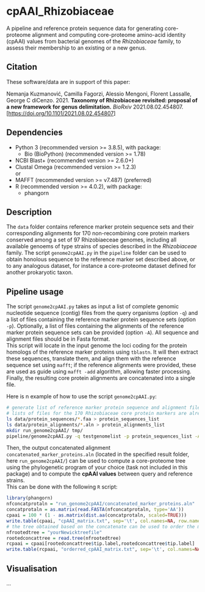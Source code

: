# cpAAI_Rhizobiaceae
A pipeline and reference protein sequence data for generating core-proteome alignment and computing core-proteome amino-acid identity (cpAAI) values from bacterial genomes of the *Rhizobiaceae* family, to assess their membership to an existing or a new genus.

## Citation
These software/data are in support of this paper:

Nemanja Kuzmanović, Camilla Fagorzi, Alessio Mengoni, Florent Lassalle, George C diCenzo. 2021. **Taxonomy of Rhizobiaceae revisited: proposal of a new framework for genus delimitation.** *BioRxiv* 2021.08.02.454807.
[https://doi.org/10.1101/2021.08.02.454807]

## Dependencies
- Python 3 (recommended version >= 3.8.5), with package:
	- Bio (BioPython) (recommended version >= 1.78)
- NCBI Blast+ (recommended version >= 2.6.0+)
- Clustal Omega (recommended version >= 1.2.3)  
  or
- MAFFT (recommended version >= v7.487) (preferred)
- R (recommended version >= 4.0.2), with package:
	- phangorn

## Description
The `data` folder contains reference marker protein sequence sets and their corresponding alignments for 170 non-recombining core protein markers conserved among a set of 97 Rhizobiaeceae genomes, including all available genoems of type strains of species described in the *Rhizobiaceae* family.
The script `genome2cpAAI.py` in the `pipeline` folder can be used to obtain honolous sequence to the reference marker set described above, or to any analogous dataset, for instance a core-proteome dataset defined for another prokaryotic taxon.

## Pipeline usage
The script `genome2cpAAI.py` takes as input a list of complete genomic nucleotide sequence (contig) files from the query organisms (option `-q`) and a list of files containing the reference marker protein sequence sets (option `-p`). Optionally, a list of files containing the alignments of the reference marker protein sequence sets can be provided (option `-A`). All sequence and alignment files should be in Fasta format.  
This script will locate in the input genome the loci coding for the protein homologs of the reference marker proteins using `tblastn`. It will then extract these sequences, translate them, and align them with the reference sequence set using `mafft`; if the reference alignments were provided, these are used as guide using `mafft -add` algorithm, allowing faster processing.  
Finally, the resulting core protein alignments are concatenated into a single file.

Here is n example of how to use the script `genome2cpAAI.py`:
```sh
# generate list of reference marker protein sequence and alignment files
# lists of files for the 170 Rhizobiaceae core protein markers are already available in data/
ls data/protein_sequences/*.faa > protein_sequences_list
ls data/protein_alignments/*.aln > protein_alignments_list
mkdir run_genome2cpAAI/ tmp/
pipeline/genome2cpAAI.py -q testgenomelist -p protein_sequences_list -A data/protein_alignments_list -o run_genome2cpAAI --threads 8 --tmp tmp
```

Then, the output concatenated alignment `concatenated_marker_proteins.aln` (located in the specified result folder, here `run_genome2cpAAI/`) can be used to compute a core-proteome tree using the phylogenetic program of your choice (task not included in this package) and to compute the **cpAAI values** between query and reference strains.  
This can be done with the following `R` script:
```R
library(phangorn)
nfconcatprotaln = "run_genome2cpAAI/concatenated_marker_proteins.aln"
concatprotaln = as.matrix(read.FASTA(nfconcatprotaln, type='AA'))
cpaai = 100 * (1 - as.matrix(dist.aa(concatprotaln, scaled=TRUE)))
write.table(cpaai, "cpAAI_matrix.txt", sep='\t', col.names=NA, row.names=T)
# the tree obtained based on the concatenate can be used to order the matrix
nfrootedtree = "yourNewicktreefile"
rootedconcattree = read.tree(nfrootedtree)
rcpaai = cpaai[rootedconcattree$tip.label,rootedconcattree$tip.label]
write.table(rcpaai, "orderred_cpAAI_matrix.txt", sep='\t', col.names=NA, row.names=T)
```
## Visualisation
...